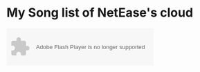 # My Song list of NetEase's cloud

<object width="340" height="86" data="http://music.163.com/style/swf/widget.swf?sid=562759024&type=2&auto=0&width=320&height=66" type="application/x-shockwave-flash"></object> 
